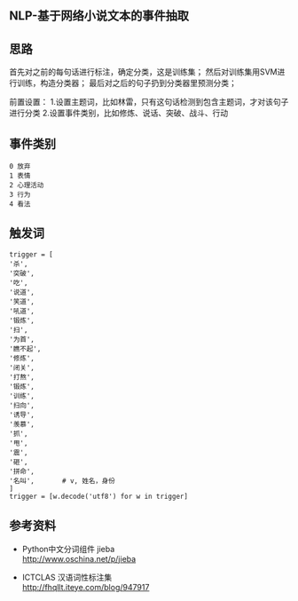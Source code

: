## NLP-基于网络小说文本的事件抽取

## 思路
首先对之前的每句话进行标注，确定分类，这是训练集；
然后对训练集用SVM进行训练，构造分类器；
最后对之后的句子扔到分类器里预测分类；

前置设置：
1.设置主题词，比如林雷，只有这句话检测到包含主题词，才对该句子进行分类
2.设置事件类别，比如修炼、说话、突破、战斗、行动

## 事件类别
```
0 放弃
1 表情
2 心理活动
3 行为
4 看法
```

## 触发词
```
trigger = [
'杀',
'突破',
'吃',
'说道',
'笑道',
'吼道',
'锻炼',
'扫',
'为首',
'瞧不起',
'修炼',
'闭关',
'打熬',
'锻炼',
'训练',
'扫向',
'诱导',
'羡慕',
'抓',
'甩',
'震',
'砸',
'拼命',
'名叫',		# v, 姓名，身份
]
trigger = [w.decode('utf8') for w in trigger]
```

## 参考资料
* Python中文分词组件 jieba  
http://www.oschina.net/p/jieba

* ICTCLAS 汉语词性标注集  
http://fhqllt.iteye.com/blog/947917